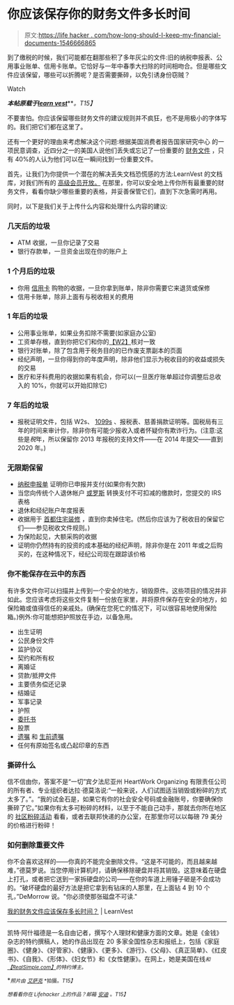# 你应该保存你的财务文件多长时间

> 原文:[https://life hacker . com/how-long-should-I-keep-my-financial-documents-1546666865](https://lifehacker.com/how-long-should-i-keep-my-financial-documents-1546666865)

到了缴税的时候，我们可能都在翻那些积了多年灰尘的文件:旧的纳税申报表、公用事业账单、信用卡账单。它恰好与一年中春季大扫除的时间相吻合。但是哪些文件应该保留，哪些可以折腾呢？是否需要撕碎，以免引诱身份窃贼？

Watch

***本帖原载于***[***learn vest***](http://www.learnvest.com/2014/03/how-long-keep-financial-documents/)***。*T15】**

不要害怕。你应该保留哪些财务文件的建议规则并不疯狂，也不是用极小的字体写的。我们把它们都在这里了。

还有一个更好的理由来考虑解决这个问题:根据美国消费者报告国家研究中心 的一项民意调查，近四分之一的美国人说他们丢失或忘记了一份重要的 [财务文件](http://www.learnvest.com/2014/01/documents-everyone-should-have-to-protect-their-finances/) ，只有 40%的人认为他们可以在一瞬间找到一份重要文件。

首先，让我们为你提供一个潜在的解决丢失文档恐慌感的方法:LearnVest 的文档库，对我们所有的 [高级会员开放。](https://www.learnvest.com/personal-financial-planning-program/) 在那里，你可以安全地上传你所有最重要的财务文件，看看你缺少哪些重要的表格，并妥善保管它们，直到下次急需时再用。

同时，以下是我们关于上传什么内容和处理什么内容的建议:

### 几天后的垃圾

*   ATM 收据，一旦你记录了交易
*   银行存款单，一旦资金出现在你的账户上

### 1 个月后的垃圾

*   你用 [信用卡](http://www.learnvest.com/knowledge-center/a-better-way-to-pay-your-credit-card/) 购物的收据，一旦你拿到账单，除非你需要它来退货或保修
*   信用卡账单，除非上面有与税收相关的费用

### 1 年后的垃圾

*   公用事业账单，如果业务扣除不需要(如家庭办公室)
*   工资单存根，直到你把它们和你的[【W2】](http://www.learnvest.com/knowledge-center/the-difference-between-a-1099-and-a-w-2/)核对一致
*   银行对账单，除了包含用于税务目的的已作废支票副本的页面
*   经纪声明，一旦你得到你的年度声明，除非他们显示为税收目的的收益或损失的交易
*   医疗和牙科费用的收据如果有机会，你可以(一旦医疗账单超过你调整后总收入的 10%，你就可以开始扣除它)

### 7 年后的垃圾

*   报税证明文件，包括 W2s、 [1099s](http://www.learnvest.com/knowledge-center/the-difference-between-a-1099-and-a-w-2/) 、报税表、慈善捐款证明等。国税局有三年的时间来审计你，除非你有可能少报收入或者怀疑你有欺诈行为。(注意:这些是*税*年，所以保留你 2013 年报税的支持文件——在 2014 年提交——直到 2020 年。)

### 无限期保留

*   [纳税申报单](http://www.learnvest.com/knowledge-center/how-to-file-your-tax-return-2/) 证明你已申报并支付(如果你有欠款)
*   当您向传统个人退休帐户 [或罗斯](http://www.learnvest.com/knowledge-center/which-is-right-for-you-traditional-ira-vs-roth-ira/) 转换支付不可扣减的缴款时，您提交的 IRS 表格
*   退休和经纪账户年度报表
*   收据用于 [首都住宅装修](http://www.tax.ny.gov/pubs_and_bulls/tg_bulletins/st/capital_improvements.htm) ，直到你卖掉住宅。(然后你应该为了税收目的保留它们——参见税收文件规则。)
*   为保险起见，大额采购的收据
*   证明你仍然持有的投资的成本基础的经纪声明，除非你是在 2011 年或之后购买的，在这种情况下，经纪公司现在跟踪该价格

### 你不能保存在云中的东西

有许多文件你可以扫描并上传到一个安全的地方，销毁原件。这些项目的情况并非如此。您应该考虑将这些文件复制一份放在家里，并将原件保存在安全的地方，如保险箱或值得信任的亲戚处。(确保在您死亡的情况下，可以很容易地使用保险箱。)例外:你可能想把护照放在手边，以备急用。

*   出生证明
*   公民身份文件
*   监护协议
*   契约和所有权
*   离婚证
*   贷款/抵押文件
*   主要债务偿还记录
*   结婚证
*   军事记录
*   护照
*   [委托书](http://www.learnvest.com/knowledge-center/i-want-to-set-up-a-living-will-and-health-care-proxy/)
*   股票
*   [遗嘱](http://www.learnvest.com/knowledge-center/wills-and-trusts-101/) 和 [生前遗嘱](http://www.learnvest.com/knowledge-center/living-will-and-health-care-proxy-101/)
*   任何有原始签名或凸起印章的东西

### 撕碎什么

信不信由你，答案不是“一切”宾夕法尼亚州 HeartWork Organizing 有限责任公司的所有者、专业组织者达拉·德莫洛说:“一般来说，人们试图适当销毁或粉碎的方式太多了。”。“我的试金石是，如果它有你的社会安全号码或金融账号，你要确保你撕碎了它。”如果你有太多可粉碎的材料，以至于不能自己动手，那就去你所在地区的 [社区粉碎活动](http://www.shredit.com/en-us/community-shredding-events) 看看，或者去联邦快递的办公室，在那里你可以以每磅 79 美分的价格进行粉碎！

### 如何删除重要文件

你不会喜欢这样的——你真的不能完全删除文件。“这是不可能的，而且越来越难，”德莫罗说。当您停用计算机时，请确保移除硬盘并将其销毁。这意味着在硬盘上打孔，或者把它送到一家拆硬盘的公司——在你的车道上用锤子砸是不会成功的。“破坏硬盘的最好方法是把它拿到有钻床的人那里，在上面钻 4 到 10 个孔，”DeMorrow 说。"你必须使那张磁盘不可读."

[我的财务文件应该保存多长时间？](http://www.learnvest.com/2014/03/how-long-keep-financial-documents/) | LearnVest

* * *

凯特·阿什福德是一名自由记者，撰写个人理财和健康方面的文章。她是《金钱》杂志的特约撰稿人，她的作品出现在 20 多家全国性杂志和报纸上，包括《家庭圈》、《健身》、《好管家》、《健康》、《更多》、《游行》、《父母》、《真正简单》、《红皮书》、《自我》、《形体》、《妇女节》和《女性健康》。在网上，她是美国在线[<small></small>](http://www.lemondrop.com/bloggers/kate-ashford)*<small>*和*</small>[<small>*【RealSimple.com】*</small>](http://simplystated.realsimple.com/tag/kate-ashford/)<small>*的特约博主。*</small>*

*<small>*照片由*</small> [<small>*艾萨克*</small>](http://www.flickr.com/photos/17033616@N08/2752095700/) <small>*拍摄。*T15】</small>*

*<small>*想看看你在 Lifehacker 上的作品？邮箱*</small> [<small>*安迪*</small>](mailto:andy@lifehacker.com) <small>*。*T15】</small>*